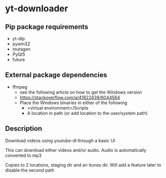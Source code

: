 # yt-downloader
## Pip package requirements
* yt-dlp
* pywin32
* mutagen
* PyQt5
* future

## External package dependencies
* ffmpeg
  * see the following article on how to get the Windows version
  * https://stackoverflow.com/a/41822439/6044564
  * Place the Windows binaries in either of the following
    * \<virtual environment\>/Scripts
    * A location in path (or add location to the user/system path)

## Description
Download videos using youtube-dl through a basic UI

This can download either videos and/or audio. Audio is automatically converted to mp3

Copies to 2 locations, staging dir and an itunes dir. Will add a feature later to disable the second path
